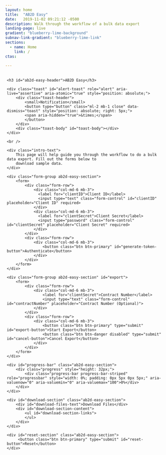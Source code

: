 ```yaml
---
layout: home
title:  "AB2D Easy"
date:   2019-11-02 09:21:12 -0500 
description: Walk through the workflow of a bulk data export 
landing-page: live
gradient: "blueberry-lime-background"
subnav-link-gradient: "blueberry-lime-link"
sections:
  - name: Home
    link: /
ctas:

---
```


<link rel="stylesheet" href="https://stackpath.bootstrapcdn.com/bootstrap/4.2.1/css/bootstrap.min.css" integrity="sha384-GJzZqFGwb1QTTN6wy59ffF1BuGJpLSa9DkKMp0DgiMDm4iYMj70gZWKYbI706tWS" crossorigin="anonymous">

<script src="https://cdnjs.cloudflare.com/ajax/libs/popper.js/1.14.6/umd/popper.min.js" integrity="sha384-wHAiFfRlMFy6i5SRaxvfOCifBUQy1xHdJ/yoi7FRNXMRBu5WHdZYu1hA6ZOblgut" crossorigin="anonymous"></script>
<script src="https://stackpath.bootstrapcdn.com/bootstrap/4.2.1/js/bootstrap.min.js" integrity="sha384-B0UglyR+jN6CkvvICOB2joaf5I4l3gm9GU6Hc1og6Ls7i6U/mkkaduKaBhlAXv9k" crossorigin="anonymous"></script>
<script src="assets/js/jquery.binarytransport.js" type="text/javascript"></script>
<style type="text/css">
    #export {
        display: none;
    }
    
    #export-status {
        display: none;
    }
    
    #progress-bar {
        display: none;
    }
    
    #reset-section {
        display: none;
    }
    
    .failure-status {
        border: 1px solid red;
        background-color: lightcoral;
    }
    .success-status {
        border: 1px solid green;
        background-color: lightgreen;
    }
    
    #alert-toast {
        z-index: 1000;
    }
    
    .ab2d-easy-section {
        margin-top: 45px;
    }
    
    #download-section {
        display: none;
    }
    
    #download-section-content {
        padding: 5px;
    }
    
    #download-files-text {
        margin-bottom: 5px;
    }
    
    #download-section-links {
        padding-inline-start: 5px;
        list-style: none;
        margin-top: 5px;
    }
    
    #download-section-links li {
        margin-bottom: 8px;
    }
    
    #download-section-links a {
        color: #4B78C4;
    }
</style>

<script>
    const baseUrl = 'http://localhost:8080/';
    const fhirSegment = 'api/v1/fhir/';
    
    const fadeInTime = 1000;
    const fadeOutTime = 1000;
    
    const statusIntervalTimeout = 6000;
    let statusInterval = undefined;
    
    let contentLocationUrl = undefined;
    
    const successClass = 'alert-success';
    const failureClass = 'alert-danger';
    
    let token = '';
    
    let headerRight = undefined;
    
    const toastOptions = {
        delay: 4500
    };
    
    let downloadStartTime = undefined;
    
    function showAlert(cssClass, message) {
        $('#toast-body').text(message).removeClass(successClass).removeClass(failureClass).addClass(cssClass);
        $('#alert-toast').toast(toastOptions);
        $('#alert-toast').toast('show');
    }

    function retrieveOktaToken() {
    
        const clientID = $('#clientID').val();
        const clientSecret = $('#clientSecret').val();
        const formData = {
            'clientID': clientID,
            'clientSecret': clientSecret
        };
        $.ajax({
            url: baseUrl + 'oktaproxy',
            data: formData,
            dataType: 'json',
            type: 'post',
            headers: {
                'Content-Type': 'application/x-www-form-urlencoded',
            },
            success: function (data) {
                token = data.accessToken;
                showAlert(successClass, 'Successfully authenticated');
                
                $("#export").fadeIn(fadeInTime);
                turnOnExportEventHandler();
            },
            error: function(data) {
                showAlert(failureClass, "Failed to authenticate. Please try again."); 
            }
        });
    }
    
    function startExport() {
        const contractNumber = $("#contractNumber").val();
        
        let url = '';
        if(contractNumber === undefined || contractNumber === null || contractNumber === '') {
            url = baseUrl + fhirSegment + 'Patient/$export';
        } else {
            url = baseUrl + fhirSegment + 'Group/' + contractNumber + '/$export';        
        }
        
        $.ajax({
            url: url,
            headers: {
                'Authorization': 'Bearer ' + token
            },
            type: 'get',
            success: function(data, status, xhr) {
                contentLocationUrl = xhr.getResponseHeader('Content-Location');
                showAlert(successClass, "Bulk export successfully started.");
                $('#progress-bar').fadeIn(fadeInTime);
                initiateStatusChecks();
                turnOffTokenEventHandler();
                turnOffExportEventHandler();
                turnOnCancelEventHandler();
                initiateDownloadTimer();
            },
            error: function() {
                showAlert(failureClass, "Failed to start bulk export. Please try again"); 
            }
        });
    }
    
    function initiateStatusChecks() {
        statusInterval = setInterval(function() {
            doStatusCheck(contentLocationUrl);
        }, statusIntervalTimeout);
    }
    
    function doStatusCheck() {
        $.ajax({
            url: contentLocationUrl,
            headers: {
                'Authorization': 'Bearer ' + token
            },
            type: 'get',
            success: function(data, status, xhr) {
                if(xhr.status === 202) {
                    let xProgress = xhr.getResponseHeader('X-Progress');
                    let value = xProgress.substring(0, xProgress.indexOf('%'));
                    updateProgressBar(value);
                } else if(xhr.status === 200) {
                    cancelStatusInterval();
                    turnOffCancelEventHandler();
                    updateProgressBar(100);
                    showDownloadLinks(xhr.responseJSON);
                } else if(xhr.status === 500) {
                    cancelStatusInterval();
                }
            },
            error: function() {
                showAlert(failureClass, "Failed to check status for bulk export.");
            }
        });
    }
    
    function cancelStatusInterval() {
        clearInterval(statusInterval);    
    }
    
    function initiateDownloadTimer() {
        downloadStartTime = new Date();
    }
    
    function updateProgressBar(value) {
        let text = value + '%';
    
        if(value > 0 && value < 100) {
            let timeElapsedMilliseconds = new Date().getTime() - downloadStartTime.getTime();
            let totalEstimatedMilliseconds = timeElapsedMilliseconds * (100 / value);
            let totalEstimatedMillisecondsLeft = totalEstimatedMilliseconds - timeElapsedMilliseconds;
            let totalSecondsLeft = Math.ceil(totalEstimatedMillisecondsLeft / 1000);
            if(totalSecondsLeft > 60) {
                let minutes = Math.floor(totalSecondsLeft / 60);
                let seconds = totalSecondsLeft - 60 * minutes;
                let totalTimeRemaining = minutes + " minutes, " + seconds + " seconds remaining";
                text += " (" + totalTimeRemaining + ")";
            } else {
                text += " (" + totalSecondsLeft + " seconds remaining)";
            }
        }
    
        $('#progress-bar .progress-bar').css('width', value + '%').attr('aria-valuenow', value)
            .text(text);
    }
    
    function cancelExport() {
        $.ajax({
            url: contentLocationUrl,
            headers: {
                'Authorization': 'Bearer ' + token
            },
            type: 'delete',
            success: function(data, status, xhr) {
                showAlert(successClass, "Cancelled bulk export");
                doReset();
            },
            error: function() {
                showAlert(failureClass, "Failed to cancel bulk export. Please try again");
            }
        });
    }
    
    function turnOnTokenEventHandler() {
        $("#generate-token-button").removeClass("disabled").addClass("enabled");
        $("#generate-token-button").on("click", function(event) {
            event.preventDefault();
            retrieveOktaToken();
        });
    }
    
    function turnOffTokenEventHandler() {
        $("#generate-token-button").removeClass("enabled").addClass("disabled");
        $("#generate-token-button").off("click");
    }
    
    function turnOnExportEventHandler() {
        $("#export-button").removeClass("disabled").addClass("enabled");
        $("#export-button").on("click", function(event) {
            event.preventDefault();
            startExport();
        });
    }
    
    function turnOffExportEventHandler() {
        $("#export-button").removeClass("enabled").addClass("disabled");
        $("#export-button").off("click");
    }
    
    function turnOnCancelEventHandler() {
        $("#cancel-button").removeClass("disabled").addClass("enabled");
        $("#cancel-button").on("click", function(event) {
            event.preventDefault();
            cancelExport();
        });
    }
    
    function turnOffCancelEventHandler() {
        $("#cancel-button").removeClass("enabled").addClass("disabled");
        $("#cancel-button").off("click");
    }
    
    function turnOnResetEventHandler() {
        $("#reset-button").on("click", function(event) {
            event.preventDefault();
            resetAll();  
        });  
    }
    
    function resetAll() {
        $('#reset-section').fadeOut(fadeOutTime);
        $('#download-section').fadeOut(fadeOutTime, function() {
            $('#download-section-links').html('');  
        });
        doReset();
    }
    
    function doReset() {
        cancelStatusInterval();
        resetProgressBar();
        $("#export").fadeOut(fadeOutTime, function() {
            $('#contractNumber').val('');  
        });
        turnOnTokenEventHandler();
        turnOffCancelEventHandler();
        turnOffExportEventHandler();
    }
    
    function resetProgressBar() {
        $("#progress-bar").fadeOut(fadeOutTime, function() {
            updateProgressBar(0);
        });
    }
    
    function downloadJSON(url, linkTitle) {
        $.ajax({
            url: url,
            headers: {
                'Authorization': 'Bearer ' + token
            },
            dataType: 'binary',
            type: 'get',
            processData: 'false',
            success: function(blob) {
                showAlert(successClass, "File download started");
                const windowUrl = window.URL || window.webkitURL;
                const downloadUrl = windowUrl.createObjectURL(blob);
                const anchor = $("<a></a>"); 
                anchor.css("display", "none"); 
                $("body").append(anchor);
                anchor.prop('href', downloadUrl);
                anchor.prop('download', linkTitle);
                anchor.get(0).click();
                windowUrl.revokeObjectURL(downloadUrl);
                anchor.remove();
            },
            error: function() {
                showAlert(failureClass, "Failed to download file");
            }
        });
    }
    
    function showDownloadLinks(responseJSON) {
        if(responseJSON.error.length > 0) {
            showAlert(failureClass, 'There was an error while processing the file');
        }
        for(let i = 0; i < responseJSON.output.length; i++) {
            const url = responseJSON.output[i].url;
            const linkTitle = url.substring(url.indexOf(fhirSegment) + fhirSegment.length, url.length);
            $("#download-section-links").append("<li><a href='" + responseJSON.output[i].url + "'>" +
                linkTitle + "</a></li>").one('click', function(event) {
                    event.preventDefault();
                    downloadJSON(responseJSON.output[i].url, linkTitle);
                });
        }
        
        $("#download-section").fadeIn(fadeInTime, function() {
            $("#reset-section").fadeIn(fadeInTime);
            turnOnResetEventHandler();  
        });
        
        
    }
    
    function setupAlertPositioning() {
        const $elt = $('#ab2d-easy-header');
        const offset = $elt.offset();
        headerRight = $(window).width() - offset.left + 15;
        $('#alert-toast').css('right', headerRight);
    }
    
    $(document).ready(function() {
        turnOnTokenEventHandler();
        //setupAlertPositioning();
    });
    
    $(window).resize(function() {
        //setupAlertPositioning();
    });
</script>

<div id="ab2d-easy-section" style="padding: 5px;">

    <h3 id="ab2d-easy-header">AB2D Easy</h3>
        
    <div class="toast" id="alert-toast" role="alert" aria-live="assertive" aria-atomic="true" style="position: absolute;">
        <div class="toast-header">
            <small>Notification</small>
            <button type="button" class="ml-2 mb-1 close" data-dismiss="toast" style="position: absolute; right: 5px;">
            <span aria-hidden="true">&times;</span>
            </button>
        </div>
        <div class="toast-body" id="toast-body"></div>
    </div>   
         
    <br />
    
    <div class="intro-text">
        This page will help guide you through the workflow to do a bulk data export. Fill out the forms below to
        download sample data.
    </div>
    
    <div class="form-group ab2d-easy-section">
        <form>
            <div class="form-row">
                <div class="col-md-6 mb-3">
                  <label for="clientID">Client ID</label>
                  <input type="text" class="form-control" id="clientID" placeholder="Client ID" required>
                </div>
                <div class="col-md-6 mb-3">
                  <label for="clientSecret">Client Secret</label>
                  <input type="password" class="form-control" id="clientSecret" placeholder="Client Secret" required>
                </div>
            </div>
            <div class="form-row">
                <div class="col-md-6 mb-3">
                    <button class="btn btn-primary" id="generate-token-button">Authenticate</button>
                </div>
            </div>
        </form>    
    </div>
    
    <div class="form-group ab2d-easy-section" id="export">
        <form>
            <div class="form-row">
                <div class="col-md-6 mb-3">
                    <label for="clientSecret">Contract Number</label>
                    <input type="text" class="form-control" id="contractNumber" placeholder="Contract Number (Optional)">               
                </div>
            </div>
            <div class="form-row">
                <div class="col-md-6 mb-3">
                    <button class="btn btn-primary" type="submit" id="export-button">Start Export</button>
                    <button class="btn btn-danger disabled" type="submit" id="cancel-button">Cancel Export</button>
                </div>
            </div>
        </form>
    </div>
        
    <div id="progress-bar" class="ab2d-easy-section">    
        <div class="progress" style="height: 32px;">
            <div class="progress-bar progress-bar-striped" role="progressbar" style="width: 0%; padding: 0px 5px 0px 5px;" aria-valuenow="0" aria-valuemin="0" aria-valuemax="100">0%</div>
        </div>
    </div>
    
    <div id="download-section" class="ab2d-easy-section">
        <div id="download-files-text">Download Files</div>
        <div id="download-section-content">
            <ul id="download-section-links">
            </ul>
        </div>
    </div>
    
    <div id="reset-section" class="ab2d-easy-section">
         <button class="btn btn-primary" type="submit" id="reset-button">Reset</button>
    </div>
</div>